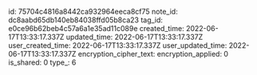 id: 75704c4816a8442ca932964eeca8cf75
note_id: dc8aabd65db140eb84038ffd05b8ca23
tag_id: e0ce96b62beb4c57a6a1e35ad11c089e
created_time: 2022-06-17T13:33:17.337Z
updated_time: 2022-06-17T13:33:17.337Z
user_created_time: 2022-06-17T13:33:17.337Z
user_updated_time: 2022-06-17T13:33:17.337Z
encryption_cipher_text: 
encryption_applied: 0
is_shared: 0
type_: 6